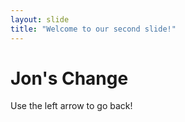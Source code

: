 ```yaml
---
layout: slide
title: "Welcome to our second slide!"
---
```

<h1>Jon's Change</h1>
Use the left arrow to go back!
